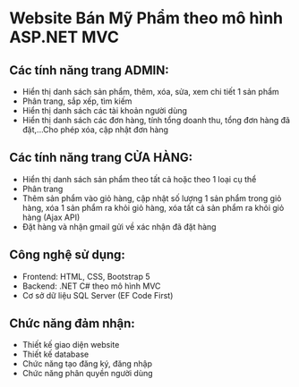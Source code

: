 # Website Bán Mỹ Phẩm theo mô hình ASP.NET MVC

## Các tính năng trang ADMIN:
- Hiển thị danh sách sản phẩm, thêm, xóa, sửa, xem chi tiết 1 sản phẩm
- Phân trang, sắp xếp, tìm kiếm
- Hiển thị danh sách các tài khoản người dùng
- Hiển thị danh sách các đơn hàng, tính tổng doanh thu, tổng đơn hàng đã đặt,...Cho phép xóa, cập nhật đơn hàng

## Các tính năng trang CỬA HÀNG:
- Hiển thị danh sách sản phẩm theo tất cả hoặc theo 1 loại cụ thể
- Phân trang
- Thêm sản phẩm vào giỏ hàng, cập nhật số lượng 1 sản phẩm trong giỏ hàng, xóa 1 sản phẩm ra khỏi giỏ hàng, xóa tất cả sản phẩm ra khỏi giỏ hàng (Ajax API)
- Đặt hàng và nhận gmail gửi về xác nhận đã đặt hàng


## Công nghệ sử dụng:
- Frontend: HTML, CSS, Bootstrap 5
- Backend: .NET C# theo mô hình MVC
- Cơ sở dữ liệu SQL Server (EF Code First)
## Chức năng đảm nhận:
- Thiết kế giao diện website
- Thiết kế database
- Chức năng tạo đăng ký, đăng nhập
- Chức năng phân quyền người dùng
